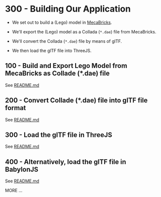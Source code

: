 # 300 - Building Our Application

- We set out to build a (Lego) model in [MecaBricks](https://www.mecabricks.com/).

- We'll export the (Lego) model as a Collada (```*.dae```) file from MecaBricks.

- We'll convert the Collada (```*.dae```) file by means of glTF.

- We then load the glTF file into ThreeJS.

## 100 - Build and Export Lego Model from MecaBricks as Collade (*.dae) file

See [README.md](./100/README.md)

## 200 - Convert Collade (*.dae) file into glTF file format

See [README.md](./200/README.md)

## 300 - Load the glTF file in ThreeJS

See [README.md](./300/README.md)

## 400 - Alternatively, load the glTF file in BabylonJS

See [README.md](./400/README.md)

MORE ...
